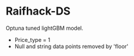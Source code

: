 # Raifhack-DS
Optuna tuned lightGBM model. 
- Price_type = 1
- Null and string data points removed by 'floor' 

